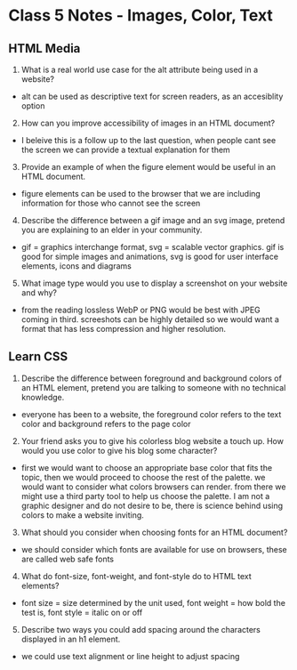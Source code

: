 # Class 5 Notes - Images, Color, Text

## HTML Media

1. What is a real world use case for the alt attribute being used in a website?

- alt can be used as descriptive text for screen readers, as an accesiblity option

2. How can you improve accessibility of images in an HTML document?

- I beleive this is a follow up to the last question, when people cant see the screen we can provide a textual explanation for them

3. Provide an example of when the figure element would be useful in an HTML document.

- figure elements can be used to the browser that we are including information for those who cannot see the screen

4. Describe the difference between a gif image and an svg image, pretend you are explaining to an elder in your community.

- gif = graphics interchange format, svg = scalable vector graphics.  gif is good for simple images and animations, svg is good for user interface elements, icons and diagrams

5. What image type would you use to display a screenshot on your website and why?

- from the reading lossless WebP or PNG would be best with JPEG coming in third.  screeshots can be highly detailed so we would want a format that has less compression and higher resolution.  

## Learn CSS

1. Describe the difference between foreground and background colors of an HTML element, pretend you are talking to someone with no technical knowledge.

- everyone has been to a website, the foreground color refers to the text color and background refers to the page color

2. Your friend asks you to give his colorless blog website a touch up. How would you use color to give his blog some character?

- first we would want to choose an appropriate base color that fits the topic, then we would proceed to choose the rest of the palette.  we would want to consider what colors browsers can render.  from there we might use a third party tool to help us choose the palette.  I am not a graphic designer and do not desire to be, there is science behind using colors to make a website inviting.  

3. What should you consider when choosing fonts for an HTML document?

- we should consider which fonts are available for use on browsers, these are called web safe fonts

4. What do font-size, font-weight, and font-style do to HTML text elements?

- font size = size determined by the unit used, font weight = how bold the test is, font style = italic on or off

5. Describe two ways you could add spacing around the characters displayed in an h1 element.

- we could use text alignment or line height to adjust spacing
